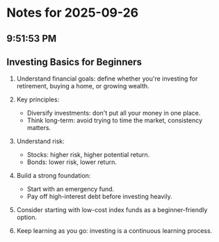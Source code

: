 # Notes for 2025-09-26
## 9:51:53 PM
## Investing Basics for Beginners

1. Understand financial goals: define whether you're investing for retirement, buying a home, or growing wealth.

2. Key principles:
   - Diversify investments: don't put all your money in one place.
   - Think long-term: avoid trying to time the market, consistency matters.

3. Understand risk:
   - Stocks: higher risk, higher potential return.
   - Bonds: lower risk, lower return.

4. Build a strong foundation:
   - Start with an emergency fund.
   - Pay off high-interest debt before investing heavily.

5. Consider starting with low-cost index funds as a beginner-friendly option.

6. Keep learning as you go: investing is a continuous learning process.
